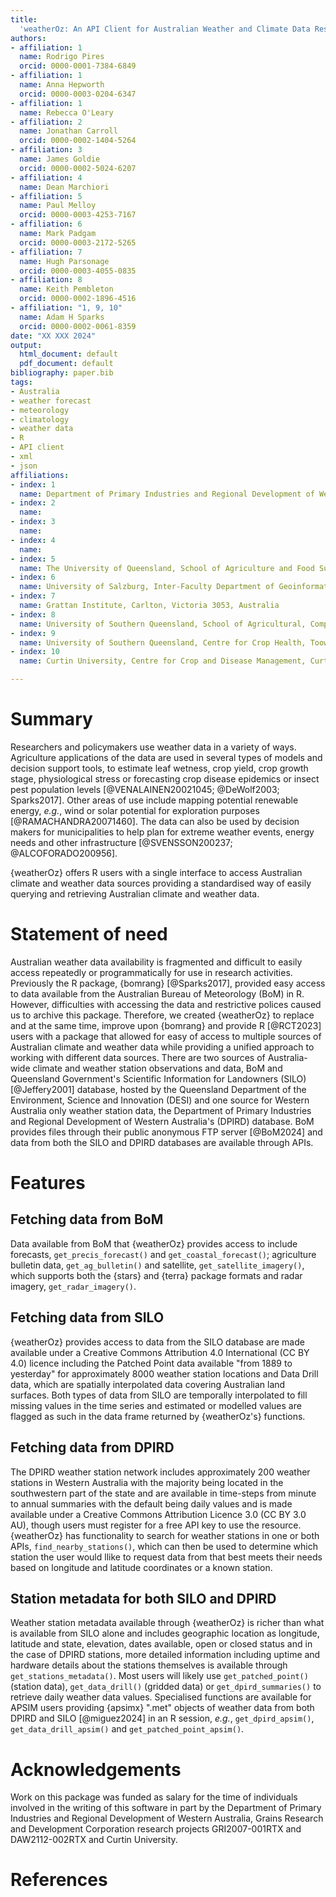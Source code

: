 ```yaml
---
title:
  'weatherOz: An API Client for Australian Weather and Climate Data Resources in R'
authors:
- affiliation: 1
  name: Rodrigo Pires
  orcid: 0000-0001-7384-6849
- affiliation: 1
  name: Anna Hepworth
  orcid: 0000-0003-0204-6347
- affiliation: 1
  name: Rebecca O'Leary
- affiliation: 2
  name: Jonathan Carroll
  orcid: 0000-0002-1404-5264
- affiliation: 3
  name: James Goldie
  orcid: 0000-0002-5024-6207
- affiliation: 4
  name: Dean Marchiori
- affiliation: 5
  name: Paul Melloy
  orcid: 0000-0003-4253-7167
- affiliation: 6
  name: Mark Padgam
  orcid: 0000-0003-2172-5265
- affiliation: 7
  name: Hugh Parsonage
  orcid: 0000-0003-4055-0835
- affiliation: 8
  name: Keith Pembleton
  orcid: 0000-0002-1896-4516
- affiliation: "1, 9, 10"
  name: Adam H Sparks
  orcid: 0000-0002-0061-8359
date: "XX XXX 2024"
output:
  html_document: default
  pdf_document: default
bibliography: paper.bib
tags:
- Australia
- weather forecast
- meteorology
- climatology
- weather data
- R
- API client
- xml
- json
affiliations:
- index: 1
  name: Department of Primary Industries and Regional Development of Western Australia, Perth, Western Australia 6000, Australia
- index: 2
  name:
- index: 3
  name:
- index: 4
  name:
- index: 5
  name: The University of Queensland, School of Agriculture and Food Sustainability, Gatton, Queensland 4343, Australia
- index: 6
  name: University of Salzburg, Inter-Faculty Department of Geoinformatics, 5020 Salzburg, Austria
- index: 7
  name: Grattan Institute, Carlton, Victoria 3053, Australia
- index: 8
  name: University of Southern Queensland, School of Agricultural, Computational and Environmental Sciences, Toowoomba, Queensland 4350, Australia
- index: 9
  name: University of Southern Queensland, Centre for Crop Health, Toowoomba, Queensland 4350, Australia
- index: 10
  name: Curtin University, Centre for Crop and Disease Management, Curtin Biometry and Agricultural Data Analytics, Bentley, Western Australia 6102, Australia

---
```


# Summary

Researchers and policymakers use weather data in a variety of ways. 
Agriculture applications of the data are used in several types of models and decision support tools, to estimate leaf wetness, crop yield, crop growth stage, physiological stress or forecasting crop disease epidemics or insect pest population levels [@VENALAINEN20021045; @DeWolf2003; Sparks2017].
Other areas of use include mapping potential renewable energy, _e.g._, wind or solar potential for exploration purposes [@RAMACHANDRA20071460].
The data can also be used by decision makers for municipalities to help plan for extreme weather events, energy needs and other infrastructure [@SVENSSON200237; @ALCOFORADO200956].

{weatherOz} offers R users with a single interface to access Australian climate and weather data sources providing a standardised way of easily querying and retrieving Australian climate and weather data.

# Statement of need

Australian weather data availability is fragmented and difficult to easily access repeatedly or programmatically for use in research activities.
Previously the R package, {bomrang} [@Sparks2017], provided easy access to data available from the Australian Bureau of Meteorology (BoM) in R.
However, difficulties with accessing the data and restrictive polices caused us to archive this package.
Therefore, we created {weatherOz} to replace and at the same time, improve upon {bomrang} and provide R [@RCT2023] users with a package that allowed for easy of access to multiple sources of Australian climate and weather data while providing a unified approach to working with different data sources.
There are two sources of Australia-wide climate and weather station observations and data, BoM and Queensland Government's Scientific Information for Landowners (SILO) [@Jeffery2001] database, hosted by the Queensland Department of the Environment, Science and Innovation (DESI) and one source for Western Australia only weather station data, the Department of Primary Industries and Regional Development of Western Australia's (DPIRD) database.
BoM provides files through their public anonymous FTP server [@BoM2024] and data from both the SILO and DPIRD databases are available through APIs.

# Features 

## Fetching data from BoM

Data available from BoM that {weatherOz} provides access to include forecasts, `get_precis_forecast()` and `get_coastal_forecast()`; agriculture bulletin data, `get_ag_bulletin()` and satellite, `get_satellite_imagery()`, which supports both the {stars} and {terra} package formats and radar imagery, `get_radar_imagery()`.

## Fetching data from SILO

{weatherOz} provides access to data from the SILO database are made available under a Creative Commons Attribution 4.0 International (CC BY 4.0) licence including the Patched Point data available "from 1889 to yesterday" for approximately 8000 weather station locations and Data Drill data, which are spatially interpolated data covering Australian land surfaces.
Both types of data from SILO are temporally interpolated to fill missing values in the time series and estimated or modelled values are flagged as such in the data frame returned by {weatherOz's} functions.

## Fetching data from DPIRD

The DPIRD weather station network includes approximately 200 weather stations in Western Australia with the majority being located in the southwestern part of the state and are available in time-steps from minute to annual summaries with the default being daily values and is made available under a Creative Commons Attribution Licence 3.0 (CC BY 3.0 AU), though users must register for a free API key to use the resource.
{weatherOz} has functionality to search for weather stations in one or both APIs, `find_nearby_stations()`, which can then be used to determine which station the user would llike to request data from that best meets their needs based on longitude and latitude coordinates or a known station.

## Station metadata for both SILO and DPIRD

Weather station metadata available through {weatherOz} is richer than what is available from SILO alone and includes geographic location as longitude, latitude and state, elevation, dates available, open or closed status and in the case of DPIRD stations, more detailed information including uptime and hardware details about the stations themselves is available through `get_stations_metadata()`.
Most users will likely use `get_patched_point()` (station data), `get_data_drill()` (gridded data) or `get_dpird_summaries()` to retrieve daily weather data values.
Specialised functions are available for APSIM users providing {apsimx} ".met" objects of weather data from both DPIRD and SILO [@miguez2024] in an R session, _e.g._, `get_dpird_apsim()`, `get_data_drill_apsim()` and `get_patched_point_apsim()`.

# Acknowledgements

Work on this package was funded as salary for the time of individuals involved in the writing of this software in part by the Department of Primary Industries and Regional Development of Western Australia, Grains Research and Development Corporation research projects GRI2007-001RTX and DAW2112-002RTX and Curtin University.

# References

